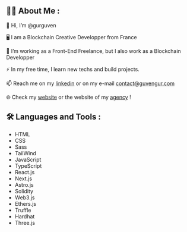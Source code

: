 ## 👩‍💻 About Me :
👋 Hi, I’m @gurguven

🖥 I am a Blockchain Creative Developper from France

🔭 I’m working as a Front-End Freelance, but I also work as a Blockchain Developper

⚡ In my free time, I learn new techs and build projects.

📫 Reach me on my [linkedin](https://www.linkedin.com/in/guven-gur/) or on my e-mail contact@guvengur.com

🌐 Check my [website](guvengur.com) or the website of my [agency](kbs-agency.com) ! 

## 🛠️ Languages and Tools :

- HTML 
- CSS
- Sass
- TailWind
- JavaScript
- TypeScript
- React.js
- Next.js 
- Astro.js
- Solidity
- Web3.js
- Ethers.js
- Truffle 
- Hardhat
- Three.js
